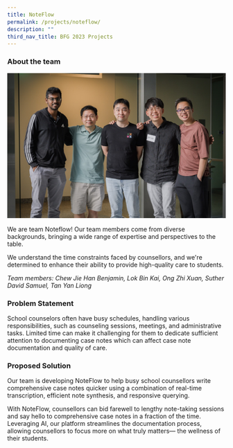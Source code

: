 ```yaml
---
title: NoteFlow
permalink: /projects/noteflow/
description: ""
third_nav_title: BFG 2023 Projects
---
```

### About the team

![](/images/noteflow.jpeg)

We are team Noteflow! Our team members come from diverse backgrounds, bringing a wide range of expertise and perspectives to the table.

We understand the time constraints faced by counsellors, and we're determined to enhance their ability to provide high-quality care to students.

*Team members: Chew Jie Han Benjamin, Lok Bin Kai, Ong Zhi Xuan, Suther David Samuel, Tan Yan Liong*

### Problem Statement

School counselors often have busy schedules, handling various responsibilities, such as counseling sessions, meetings, and administrative tasks. Limited time can make it challenging for them to dedicate sufficient attention to documenting case notes which can affect case note documentation and quality of care.  

### Proposed Solution

Our team is developing NoteFlow to help busy school counsellors write comprehensive case notes quicker using a combination of real-time transcription, efficient note synthesis, and responsive querying. 

With NoteFlow, counsellors can bid farewell to lengthy note-taking sessions and say hello to comprehensive case notes in a fraction of the time. Leveraging AI, our platform streamlines the documentation process, allowing counsellors to focus more on what truly matters— the wellness of their students.